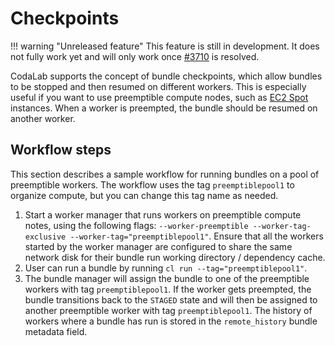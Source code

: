 # Checkpoints

!!! warning "Unreleased feature"
        This feature is still in development. It does not fully work yet and will only work once [#3710](https://github.com/codalab/codalab-worksheets/issues/3710) is resolved.

CodaLab supports the concept of bundle checkpoints, which allow bundles to be stopped and then resumed on different workers. This is especially useful if you want to use preemptible compute nodes, such as [EC2 Spot](https://aws.amazon.com/ec2/spot/) instances. When a worker is preempted, the bundle should be resumed on another worker.

## Workflow steps

This section describes a sample workflow for running bundles on a pool of preemptible workers. The workflow uses the tag `preemptiblepool1` to organize compute, but you can change this tag name as needed.

1. Start a worker manager that runs workers on preemptible compute notes, using the following flags: `--worker-preemptible --worker-tag-exclusive --worker-tag="preemptiblepool1"`. Ensure that all the workers started by the worker manager are configured to share the same network disk for their bundle run working directory / dependency cache.
1. User can run a bundle by running `cl run --tag="preemptiblepool1"`.
1. The bundle manager will assign the bundle to one of the preemptible workers with tag `preemptiblepool1`. If the worker gets preempted, the bundle transitions back to the `STAGED` state and will then be assigned to another preemptible worker with tag `preemptiblepool1`. The history of workers where a bundle has run is stored in the `remote_history` bundle metadata field.
